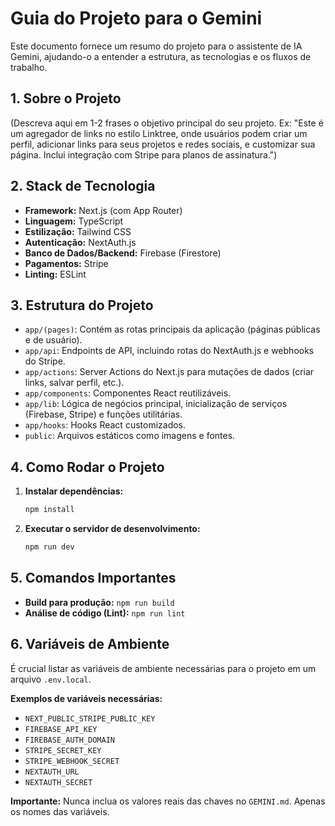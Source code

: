 # Guia do Projeto para o Gemini

Este documento fornece um resumo do projeto para o assistente de IA Gemini, ajudando-o a entender a estrutura, as tecnologias e os fluxos de trabalho.

## 1. Sobre o Projeto

(Descreva aqui em 1-2 frases o objetivo principal do seu projeto. Ex: "Este é um agregador de links no estilo Linktree, onde usuários podem criar um perfil, adicionar links para seus projetos e redes sociais, e customizar sua página. Inclui integração com Stripe para planos de assinatura.")

## 2. Stack de Tecnologia

*   **Framework:** Next.js (com App Router)
*   **Linguagem:** TypeScript
*   **Estilização:** Tailwind CSS
*   **Autenticação:** NextAuth.js
*   **Banco de Dados/Backend:** Firebase (Firestore)
*   **Pagamentos:** Stripe
*   **Linting:** ESLint

## 3. Estrutura do Projeto

*   `app/(pages)`: Contém as rotas principais da aplicação (páginas públicas e de usuário).
*   `app/api`: Endpoints de API, incluindo rotas do NextAuth.js e webhooks do Stripe.
*   `app/actions`: Server Actions do Next.js para mutações de dados (criar links, salvar perfil, etc.).
*   `app/components`: Componentes React reutilizáveis.
*   `app/lib`: Lógica de negócios principal, inicialização de serviços (Firebase, Stripe) e funções utilitárias.
*   `app/hooks`: Hooks React customizados.
*   `public`: Arquivos estáticos como imagens e fontes.

## 4. Como Rodar o Projeto

1.  **Instalar dependências:**
    ```bash
    npm install
    ```
2.  **Executar o servidor de desenvolvimento:**
    ```bash
    npm run dev
    ```

## 5. Comandos Importantes

*   **Build para produção:** `npm run build`
*   **Análise de código (Lint):** `npm run lint`

## 6. Variáveis de Ambiente

É crucial listar as variáveis de ambiente necessárias para o projeto em um arquivo `.env.local`.

**Exemplos de variáveis necessárias:**
*   `NEXT_PUBLIC_STRIPE_PUBLIC_KEY`
*   `FIREBASE_API_KEY`
*   `FIREBASE_AUTH_DOMAIN`
*   `STRIPE_SECRET_KEY`
*   `STRIPE_WEBHOOK_SECRET`
*   `NEXTAUTH_URL`
*   `NEXTAUTH_SECRET`

**Importante:** Nunca inclua os valores reais das chaves no `GEMINI.md`. Apenas os nomes das variáveis.
